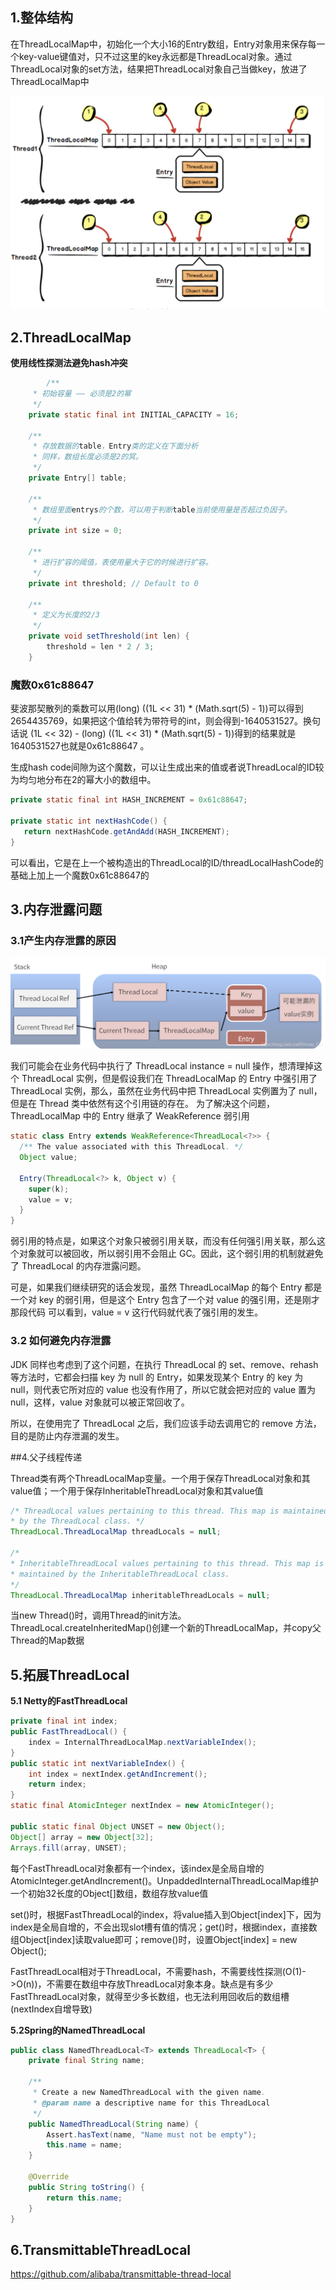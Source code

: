 ## 1.整体结构

在ThreadLocalMap中，初始化一个大小16的Entry数组，Entry对象用来保存每一个key-value键值对，只不过这里的key永远都是ThreadLocal对象。通过ThreadLocal对象的set方法，结果把ThreadLocal对象自己当做key，放进了ThreadLocalMap中

![image-20210718135407433](https://raw.githubusercontent.com/ppb2/note/main/imgs/ThreadLocal%E6%95%B4%E4%BD%93%E7%BB%93%E6%9E%84.png)

## 2.ThreadLocalMap

**使用线性探测法避免hash冲突**

```java
 		/**
     * 初始容量 —— 必须是2的幂
     */
    private static final int INITIAL_CAPACITY = 16;

    /**
     * 存放数据的table，Entry类的定义在下面分析
     * 同样，数组长度必须是2的冥。
     */
    private Entry[] table;

    /**
     * 数组里面entrys的个数，可以用于判断table当前使用量是否超过负因子。
     */
    private int size = 0;

    /**
     * 进行扩容的阈值，表使用量大于它的时候进行扩容。
     */
    private int threshold; // Default to 0
    
    /**
     * 定义为长度的2/3
     */
    private void setThreshold(int len) {
        threshold = len * 2 / 3;
    }
```

### 魔数0x61c88647

斐波那契散列的乘数可以用(long) ((1L << 31) * (Math.sqrt(5) - 1))可以得到2654435769，如果把这个值给转为带符号的int，则会得到-1640531527。换句话说 (1L << 32) - (long) ((1L << 31) * (Math.sqrt(5) - 1))得到的结果就是1640531527也就是0x61c88647 。

生成hash code间隙为这个魔数，可以让生成出来的值或者说ThreadLocal的ID较为均匀地分布在2的幂大小的数组中。

```java
private static final int HASH_INCREMENT = 0x61c88647;

private static int nextHashCode() {
   return nextHashCode.getAndAdd(HASH_INCREMENT);
}
```

可以看出，它是在上一个被构造出的ThreadLocal的ID/threadLocalHashCode的基础上加上一个魔数0x61c88647的

## 3.内存泄露问题

### 3.1产生内存泄露的原因

![image-20210718141710298](https://raw.githubusercontent.com/ppb2/note/main/imgs/ThreadLocal%E5%86%85%E5%AD%98%E6%B3%84%E9%9C%B2.png)

我们可能会在业务代码中执行了 ThreadLocal instance = null 操作，想清理掉这个 ThreadLocal 实例，但是假设我们在 ThreadLocalMap 的 Entry 中强引用了 ThreadLocal 实例，那么，虽然在业务代码中把 ThreadLocal 实例置为了 null，但是在 Thread 类中依然有这个引用链的存在。
为了解决这个问题，ThreadLocalMap 中的 Entry 继承了 WeakReference 弱引用

```java
static class Entry extends WeakReference<ThreadLocal<?>> {
  /** The value associated with this ThreadLocal. */
  Object value;

  Entry(ThreadLocal<?> k, Object v) {
    super(k);
    value = v;
  }
}
```

弱引用的特点是，如果这个对象只被弱引用关联，而没有任何强引用关联，那么这个对象就可以被回收，所以弱引用不会阻止 GC。因此，这个弱引用的机制就避免了 ThreadLocal 的内存泄露问题。

可是，如果我们继续研究的话会发现，虽然 ThreadLocalMap 的每个 Entry 都是一个对 key 的弱引用，但是这个 Entry 包含了一个对 value 的强引用，还是刚才那段代码
可以看到，value = v 这行代码就代表了强引用的发生。

### 3.2 如何避免内存泄露

JDK 同样也考虑到了这个问题，在执行 ThreadLocal 的 set、remove、rehash 等方法时，它都会扫描 key 为 null 的 Entry，如果发现某个 Entry 的 key 为 null，则代表它所对应的 value 也没有作用了，所以它就会把对应的 value 置为 null，这样，value 对象就可以被正常回收了。

所以，在使用完了 ThreadLocal 之后，我们应该手动去调用它的 remove 方法，目的是防止内存泄漏的发生。

##4.父子线程传递

Thread类有两个ThreadLocalMap变量。一个用于保存ThreadLocal对象和其value值；一个用于保存InheritableThreadLocal对象和其value值

```java
/* ThreadLocal values pertaining to this thread. This map is maintained
* by the ThreadLocal class. */
ThreadLocal.ThreadLocalMap threadLocals = null;

/*
* InheritableThreadLocal values pertaining to this thread. This map is
* maintained by the InheritableThreadLocal class.
*/
ThreadLocal.ThreadLocalMap inheritableThreadLocals = null;

```

当new Thread()时，调用Thread的init方法。ThreadLocal.createInheritedMap()创建一个新的ThreadLocalMap，并copy父Thread的Map数据

## 5.拓展ThreadLocal

**5.1 Netty的FastThreadLocal<V>**

```java
private final int index;
public FastThreadLocal() {
    index = InternalThreadLocalMap.nextVariableIndex();
}
public static int nextVariableIndex() {
    int index = nextIndex.getAndIncrement();
    return index;
}
static final AtomicInteger nextIndex = new AtomicInteger();

public static final Object UNSET = new Object();
Object[] array = new Object[32];
Arrays.fill(array, UNSET);
```

每个FastThreadLocal对象都有一个index，该index是全局自增的AtomicInteger.getAndIncrement()。UnpaddedInternalThreadLocalMap维护一个初始32长度的Object[]数组，数组存放value值

set()时，根据FastThreadLocal的index，将value插入到Object[index]下，因为index是全局自增的，不会出现slot槽有值的情况；get()时，根据index，直接数组Object[index]读取value即可；remove()时，设置Object[index] = new Object();

FastThreadLocal相对于ThreadLocal，不需要hash，不需要线性探测(O(1)->O(n))，不需要在数组中存放ThreadLocal对象本身。缺点是有多少FastThreadLocal对象，就得至少多长数组，也无法利用回收后的数组槽(nextIndex自增导致)

**5.2Spring的NamedThreadLocal<T>**

```java
public class NamedThreadLocal<T> extends ThreadLocal<T> {
    private final String name;

    /**
     * Create a new NamedThreadLocal with the given name.
     * @param name a descriptive name for this ThreadLocal
     */
    public NamedThreadLocal(String name) {
        Assert.hasText(name, "Name must not be empty");
        this.name = name;
    }

    @Override
    public String toString() {
        return this.name;
    }
}
```

## 6.TransmittableThreadLocal

https://github.com/alibaba/transmittable-thread-local